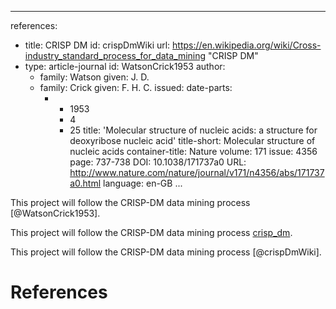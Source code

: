 <!--
pandoc tmp_reference.md -t markdown - -filter pandoc-citeproc
-->
<!--
https://pandoc.org/MANUAL.html#extension-yaml_metadata_block
-->
---
references:
- title: CRISP DM
  id: crispDmWiki
  url: https://en.wikipedia.org/wiki/Cross-industry_standard_process_for_data_mining "CRISP DM"
- type: article-journal
  id: WatsonCrick1953
  author:
  - family: Watson
    given: J. D.
  - family: Crick
    given: F. H. C.
  issued:
    date-parts:
    - - 1953
      - 4
      - 25
  title: 'Molecular structure of nucleic acids: a structure for deoxyribose
    nucleic acid'
  title-short: Molecular structure of nucleic acids
  container-title: Nature
  volume: 171
  issue: 4356
  page: 737-738
  DOI: 10.1038/171737a0
  URL: http://www.nature.com/nature/journal/v171/n4356/abs/171737a0.html
  language: en-GB
...

This project will follow the CRISP-DM data mining process [@WatsonCrick1953].

This project will follow the CRISP-DM data mining process [crisp_dm].

[crisp_dm]: https://en.wikipedia.org/wiki/Cross-industry_standard_process_for_data_mining "CRISP DM"

This project will follow the CRISP-DM data mining process [@crispDmWiki].

<!--
[@crispDmWiki]: https://en.wikipedia.org/wiki/Cross-industry_standard_process_for_data_mining "CRISP DM"
-->

# References


